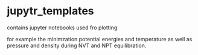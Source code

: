 # jupytr_templates

contains jupyter notebooks used fro plotting

for example the minimzation potential energies and temperature as well as pressure and density during NVT and NPT equilibration.

